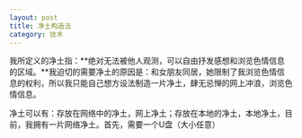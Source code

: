 ```yaml
---
layout: post
title: 净土构造法
category: 技术
---
```


我所定义的净土指：**绝对无法被他人观测，可以自由抒发感想和浏览色情信息的区域。**我迫切的需要净土的原因是：和女朋友同居，她限制了我浏览色情信息的权利，所以我只能自己想方设法制造一片净土，肆无忌惮的网上冲浪，浏览色情信息。

净土可以有：存放在网络中的净土，网上净土；存放在本地的净土，本地净土，目前，我拥有一片网络净土。首先，需要一个U盘（大小任意）
